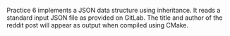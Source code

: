 Practice 6 implements a JSON data structure using inheritance.  It reads a standard input JSON file as provided on
GitLab.  The title and author of the reddit post will appear as output when compiled using CMake.

